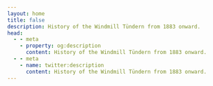 ```yaml
---
layout: home
title: false
description: History of the Windmill Tündern from 1883 onward.
head:
  - - meta
    - property: og:description
      content: History of the Windmill Tündern from 1883 onward.
  - - meta
    - name: twitter:description
      content: History of the Windmill Tündern from 1883 onward.
---
```



<script setup>
import History from '../pages/History.vue'
</script>

<History />

